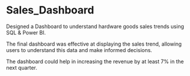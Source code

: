 # Sales_Dashboard

Designed a Dashboard to understand hardware goods sales trends using SQL & Power BI.

The final dashboard was effective at displaying the sales trend, allowing users to understand this data and make informed decisions.

The dashboard could help in increasing the revenue by at least 7% in the next quarter.
